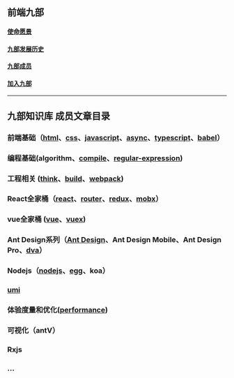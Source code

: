 ## 前端九部

#### [使命愿景](https://github.com/frontend9/fe9-library/blob/master/ABOUTUS.md)
#### [九部发展历史](https://github.com/frontend9/fe9-library/blob/master/HISTORY.md)
#### [九部成员](https://github.com/frontend9/fe9-library/blob/master/MEMBERS.md)
#### [加入九部](https://github.com/frontend9/fe9-library/blob/master/JOINUS.md)


---

## 九部知识库 成员文章目录


### 前端基础（[html](https://github.com/frontend9/fe9-library/issues?q=is%3Aissue+is%3Aopen+label%3Ahtml)、[css](https://github.com/frontend9/fe9-library/issues?q=is%3Aissue+is%3Aopen+label%3Acss)、[javascript](https://github.com/frontend9/fe9-library/issues?q=is%3Aissue+is%3Aopen+label%3Ajavascript)、[async](https://github.com/frontend9/fe9-library/issues?q=is%3Aissue+is%3Aopen+label%3Aasync)、[typescript](https://github.com/frontend9/fe9-library/issues?q=is%3Aissue+is%3Aopen+label%3Atypescript)、[babel](https://github.com/frontend9/fe9-library/issues?q=is%3Aissue+is%3Aopen+label%3Ababel)）
### 编程基础(algorithm、[compile](https://github.com/frontend9/fe9-library/issues?q=is%3Aissue+is%3Aopen+label%3Acompile)、[regular-expression](https://github.com/frontend9/fe9-library/issues?q=is%3Aissue+is%3Aopen+label%3A%22Regular+Expression%22))
### 工程相关 ([think](https://github.com/frontend9/fe9-library/issues?q=is%3Aissue+is%3Aopen+label%3Athink)、[build](https://github.com/frontend9/fe9-library/issues?q=is%3Aissue+is%3Aopen+label%3Abuild)、[webpack](https://github.com/frontend9/fe9-library/issues?q=is%3Aissue+is%3Aopen+label%3Awebpack))
### React全家桶（[react](https://github.com/frontend9/fe9-library/issues?q=is%3Aissue+is%3Aopen+label%3Areact)、[router](https://github.com/frontend9/fe9-library/issues?q=is%3Aissue+is%3Aopen+label%3Arouter)、[redux](https://github.com/frontend9/fe9-library/issues?q=is%3Aissue+is%3Aopen+label%3Aredux)、[mobx](https://github.com/frontend9/fe9-library/issues?q=is%3Aissue+is%3Aopen+label%3Amobx)）
### vue全家桶 ([vue](https://github.com/frontend9/fe9-library/issues?q=is%3Aissue+is%3Aopen+label%3Avue)、[vuex](https://github.com/frontend9/fe9-library/issues?q=is%3Aissue+is%3Aopen+label%3Avuex))
### Ant Design系列（[Ant Design](https://github.com/frontend9/fe9-library/issues?q=is%3Aissue+is%3Aopen+label%3Aant%20design)、Ant Design Mobile、Ant Design Pro、[dva](https://github.com/frontend9/fe9-library/issues?q=is%3Aissue+is%3Aopen+label%3Adva)）
### Nodejs（[nodejs](https://github.com/frontend9/fe9-library/issues?q=is%3Aissue+is%3Aopen+label%3Anodejs)、[egg](https://github.com/frontend9/fe9-library/issues?q=is%3Aissue+is%3Aopen+label%3Aegg)、koa）
### [umi](https://github.com/frontend9/fe9-library/issues?q=is%3Aissue+is%3Aopen+label%3Aumi)
### 体验度量和优化([performance](https://github.com/frontend9/fe9-library/issues?q=is%3Aissue+is%3Aopen+label%3Aperformance))
### 可视化（antV）
### Rxjs
### ...



